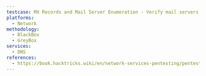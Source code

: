 ```yaml
---
testcase: MX Records and Mail Server Enumeration - Verify mail servers configured for the domain and their security posture
platforms: 
  - Network
methodology: 
  - BlackBox
  - GreyBox
services:
  - DNS
references:
  - https://book.hacktricks.wiki/en/network-services-pentesting/pentesting-dns.html
---
```

